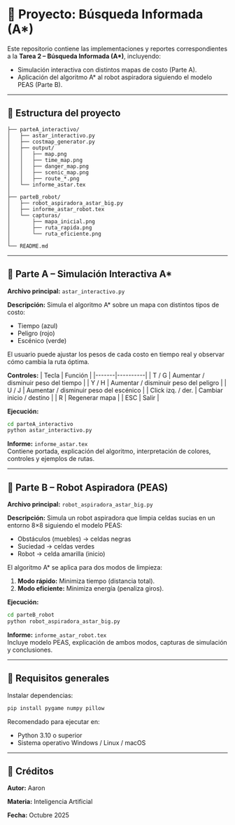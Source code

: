 # 🧠 Proyecto: Búsqueda Informada (A*)

Este repositorio contiene las implementaciones y reportes correspondientes a la **Tarea 2 – Búsqueda Informada (A\*)**, incluyendo:
- Simulación interactiva con distintos mapas de costo (Parte A).
- Aplicación del algoritmo A* al robot aspiradora siguiendo el modelo PEAS (Parte B).

---

## 📂 Estructura del proyecto

```
├── parteA_interactivo/
│   ├── astar_interactivo.py
│   ├── costmap_generator.py
│   ├── output/
│   │   ├── map.png
│   │   ├── time_map.png
│   │   ├── danger_map.png
│   │   ├── scenic_map.png
│   │   ├── route_*.png
│   └── informe_astar.tex
│
├── parteB_robot/
│   ├── robot_aspiradora_astar_big.py
│   ├── informe_astar_robot.tex
│   └── capturas/
│       ├── mapa_inicial.png
│       ├── ruta_rapida.png
│       └── ruta_eficiente.png
│
└── README.md
```

---

## 🧭 Parte A – Simulación Interactiva A*

**Archivo principal:** `astar_interactivo.py`

**Descripción:**
Simula el algoritmo A* sobre un mapa con distintos tipos de costo:
- Tiempo (azul)
- Peligro (rojo)
- Escénico (verde)

El usuario puede ajustar los pesos de cada costo en tiempo real y observar cómo cambia la ruta óptima.

**Controles:**
| Tecla | Función |
|-------|----------|
| T / G | Aumentar / disminuir peso del tiempo |
| Y / H | Aumentar / disminuir peso del peligro |
| U / J | Aumentar / disminuir peso del escénico |
| Click izq. / der. | Cambiar inicio / destino |
| R | Regenerar mapa |
| ESC | Salir |

**Ejecución:**
```bash
cd parteA_interactivo
python astar_interactivo.py
```

**Informe:** `informe_astar.tex`  
Contiene portada, explicación del algoritmo, interpretación de colores, controles y ejemplos de rutas.

---

## 🤖 Parte B – Robot Aspiradora (PEAS)

**Archivo principal:** `robot_aspiradora_astar_big.py`

**Descripción:**
Simula un robot aspiradora que limpia celdas sucias en un entorno 8×8 siguiendo el modelo PEAS:
- Obstáculos (muebles) → celdas negras  
- Suciedad → celdas verdes  
- Robot → celda amarilla (inicio)

El algoritmo A* se aplica para dos modos de limpieza:
1. **Modo rápido:** Minimiza tiempo (distancia total).
2. **Modo eficiente:** Minimiza energía (penaliza giros).

**Ejecución:**
```bash
cd parteB_robot
python robot_aspiradora_astar_big.py
```

**Informe:** `informe_astar_robot.tex`  
Incluye modelo PEAS, explicación de ambos modos, capturas de simulación y conclusiones.

---

## 🧩 Requisitos generales

Instalar dependencias:
```bash
pip install pygame numpy pillow
```

Recomendado para ejecutar en:
- Python 3.10 o superior  
- Sistema operativo Windows / Linux / macOS

---

## 🏁 Créditos

**Autor:** Aaron

**Materia:** Inteligencia Artificial  

**Fecha:** Octubre 2025



